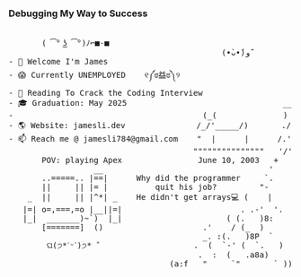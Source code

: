 ### Debugging My Way to Success

<!--
**skxvtchy/skxvtchy** is a ✨ _special_ ✨ repository because its `README.md` (this file) appears on your GitHub profile.
Here are some ideas to get you started:
-->
<pre>
                                                                   ,:
       ( ͡° ͜ʖ ͡°)ﾉ⌐■-■                                             ,' |
                                             (•̀ᴗ•́)و ̑̑            /   :           __,-~~/~    `---.    
- 👋 Welcome I'm James                                       --'   /           _/_,---(      ,    )          
- 😱 Currently UNEMPLOYED    ୧༼ಠ益ಠ༽୨                        \/ />/        __ /        <    /   )  \___
- 📰 Reading To Crack the Coding Interview                   / /_\--===;;;'====------------------===;;;===------ -
- 🎓 Graduation: May 2025                                 __/   /            \/  ~"~"~"~"~"~\~"~)~"/
-                                        (_(              ) '-. /            (_ (   \  (     >    \)
- 🌎 Website: jamesli.dev               /_/'_____/)       ./  :\              \_( _ <         >_>'
- 📫 Reach me @ jamesli784@gmail.com    "  |      |      /.' '                 ~ `-i' ::>|--"
                                       """""""""""""""   '/'                         I;|.|.|
       POV: playing Apex                June 10, 2003   +                           <|i::|i|`.
                  __                                   '                           (` ^'"`-' ")
       ..=====.. |==|      Why did the programmer     `.                 ,---.           U 
       ||     || |= |          quit his job?         "-                 ;      \         ;   
    _  ||     || |^*| _    He didn't get arrays💻 (    |             .==\"/==.  `-.___.-'
   |=| o=,===,=o |__||=|                         . .-'  '.          ((+) .  .:)
   |_|  _______)~`)  |_|                      ( (.   )8:            |'.-(o)-.'|  
       [=======]  ()                     .'    / (_  )              \/  \_/  \/   
                                         _. :(.   )8P  `    
    	ଘ(੭*ˊᵕˋ)੭* ̀ˋ                    .  (  `-' (  `.   )
                                        .  :  (   .a8a)  
                                  (a:f   "     `"       ` ))
</pre>
